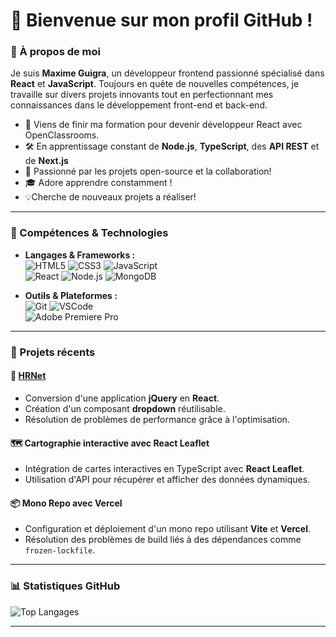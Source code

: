 # 👋 Bienvenue sur mon profil GitHub ! 

### 🎨 À propos de moi
Je suis **Maxime Guigra**, un développeur frontend passionné spécialisé dans **React** et **JavaScript**. Toujours en quête de nouvelles compétences, je travaille sur divers projets innovants tout en perfectionnant mes connaissances dans le développement front-end et back-end.

- 🚀 Viens de finir ma formation pour devenir développeur React avec OpenClassrooms.
- 🛠️ En apprentissage constant de **Node.js**, **TypeScript**, des **API REST** et de **Next.js**
- 🌱 Passionné par les projets open-source et la collaboration!
- 🎓 Adore apprendre constamment !
- 💡Cherche de nouveaux projets a réaliser!

---

### 🔧 Compétences & Technologies
- **Langages & Frameworks :**  
  ![HTML5](https://img.shields.io/badge/-HTML5-orange?style=flat&logo=html5&logoColor=white) 
  ![CSS3](https://img.shields.io/badge/-CSS3-blue?style=flat&logo=css3&logoColor=white) 
  ![JavaScript](https://img.shields.io/badge/-JavaScript-yellow?style=flat&logo=javascript&logoColor=white)  
  ![React](https://img.shields.io/badge/-React-61DAFB?style=flat&logo=react&logoColor=white) 
  ![Node.js](https://img.shields.io/badge/-Node.js-339933?style=flat&logo=node.js&logoColor=white) 
  ![MongoDB](https://img.shields.io/badge/-MongoDB-green?style=flat&logo=mongodb&logoColor=white)

- **Outils & Plateformes :**  
  ![Git](https://img.shields.io/badge/-Git-F05032?style=flat&logo=git&logoColor=white) 
  ![VSCode](https://img.shields.io/badge/-VSCode-blue?style=flat&logo=visual-studio-code&logoColor=white)  
  ![Adobe Premiere Pro](https://img.shields.io/badge/-Premiere%20Pro-9999FF?style=flat&logo=adobe-premiere-pro&logoColor=white)

---

### 🌟 Projets récents
#### 📝 **[HRNet](https://github.com/GMaxDev/HRNet)**
- Conversion d'une application **jQuery** en **React**.
- Création d'un composant **dropdown** réutilisable.
- Résolution de problèmes de performance grâce à l'optimisation.

#### 🗺️ **Cartographie interactive avec React Leaflet**
- Intégration de cartes interactives en TypeScript avec **React Leaflet**.
- Utilisation d'API pour récupérer et afficher des données dynamiques.

#### 📦 **Mono Repo avec Vercel**
- Configuration et déploiement d'un mono repo utilisant **Vite** et **Vercel**.
- Résolution des problèmes de build liés à des dépendances comme `frozen-lockfile`.

---

### 📊 Statistiques GitHub

![Top Langages](https://github-readme-stats.vercel.app/api/top-langs/?username=gmaxdev&layout=compact&theme=radical)

---
